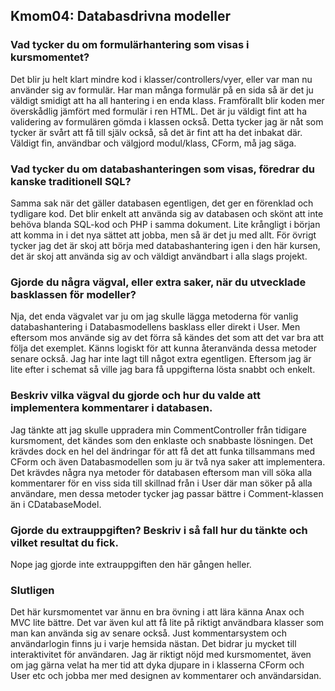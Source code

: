 
 
Kmom04: Databasdrivna modeller
------------------------------------

### Vad tycker du om formulärhantering som visas i kursmomentet? ###

Det blir ju helt klart mindre kod i klasser/controllers/vyer, eller var man nu använder
sig av formulär. Har man många formulär på en sida så är det ju väldigt smidigt att 
ha all hantering i en enda klass. Framförallt blir koden mer överskådlig jämfört med
formulär i ren HTML. Det är ju väldigt fint att ha validering av formulären gömda i klassen
också. Detta tycker jag är nåt som tycker är svårt att få till själv också, så det är fint att ha det 
inbakat där. Väldigt fin, användbar och välgjord modul/klass, CForm, må jag säga.

### Vad tycker du om databashanteringen som visas, föredrar du kanske traditionell SQL? ###

Samma sak när det gäller databasen egentligen, det ger en förenklad och tydligare kod. Det 
blir enkelt att använda sig av databasen och skönt att inte behöva blanda SQL-kod och PHP
i samma dokument. Lite krångligt i början att komma in i det nya sättet att jobba, men 
så är det ju med allt. För övrigt tycker jag det är skoj att börja med databashantering
igen i den här kursen, det är skoj att använda sig av och väldigt användbart i alla slags projekt.

### Gjorde du några vägval, eller extra saker, när du utvecklade basklassen för modeller? ###

Nja, det enda vägvalet var ju om jag skulle lägga metoderna för vanlig databashantering
i Databasmodellens basklass eller direkt i User. Men eftersom mos använde sig av 
det förra så kändes det som att det var bra att följa det exemplet. Känns logiskt för att kunna
återanvända dessa metoder senare också. Jag har inte lagt till något extra egentligen. 
Eftersom jag är lite efter i schemat så ville jag bara få uppgifterna lösta snabbt och enkelt.

### Beskriv vilka vägval du gjorde och hur du valde att implementera kommentarer i databasen. ###

Jag tänkte att jag skulle uppradera min CommentController från tidigare kursmoment, det kändes 
som den enklaste och snabbaste lösningen. Det krävdes dock en hel del ändringar för
att få det att funka tillsammans med CForm och även Databasmodellen som ju är två nya saker 
att implementera. Det krävdes några nya metoder för databasen eftersom man vill söka 
alla kommentarer för en viss sida till skillnad från i User där man söker på alla 
användare, men dessa metoder tycker jag passar bättre i Comment-klassen än i CDatabaseModel. 

### Gjorde du extrauppgiften? Beskriv i så fall hur du tänkte och vilket resultat du fick. ###

Nope jag gjorde inte extrauppgiften den här gången heller. 

### Slutligen ###
 
Det här kursmomentet var ännu en bra övning i att lära känna Anax och MVC lite bättre.
Det var även kul att få lite på riktigt användbara klasser som man kan använda sig av senare också.
Just kommentarsystem och användarlogin finns ju i varje hemsida nästan. Det bidrar 
ju mycket till interaktivitet för användaren. Jag är riktigt nöjd med kursmomentet,
även om jag gärna velat ha mer tid att dyka djupare in i klasserna CForm och User etc och 
jobba mer med designen av kommentarer och användarsidan.
